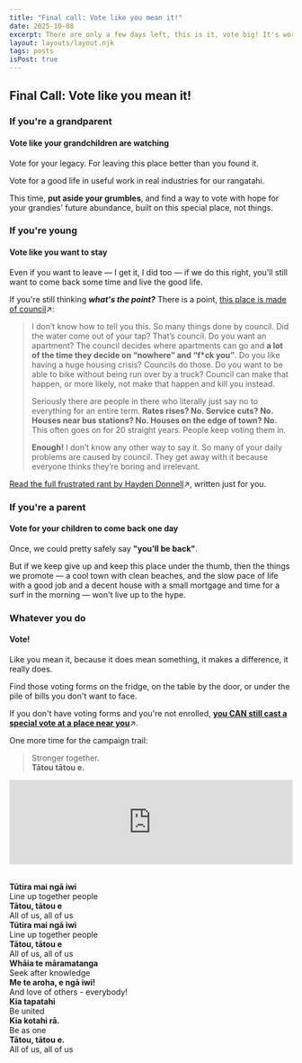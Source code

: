 ```yaml
---
title: "Final call: Vote like you mean it!"
date: 2025-10-08
excerpt: There are only a few days left, this is it, vote big! It's worth it.
layout: layouts/layout.njk
tags: posts
isPost: true
---
```


## Final Call: Vote like you mean it!

### If you're a grandparent

#### Vote like your grandchildren are watching

Vote for your legacy. For leaving this place better than you found it. 

Vote for a good life in useful work in real industries for our rangatahi. 

This time, **put aside your grumbles**, and find a way to vote with hope for your grandies' future abundance, built on this special place, not things.

### If you're young

#### Vote like you want to stay

Even if you want to leave &mdash; I get it, I did too &mdash; if we do this right, you'll still want to come back some time and live the good life.

If you're still thinking ***what's the point?*** There is a point, <a href="https://thespinoff.co.nz/politics/06-10-2025/city-is-made-of-council" target="_blank">this place is made of council</a>&#8599;:

>I don’t know how to tell you this. So many things done by council. Did the water come out of your tap? That’s council. Do you want an apartment? The council decides where apartments can go and **a lot of the time they decide on “nowhere” and “f*ck you”**. Do you like having a huge housing crisis? Councils do those. Do you want to be able to bike without being run over by a truck? Council can make that happen, or more likely, not make that happen and kill you instead.
>
>Seriously there are people in there who literally just say no to everything for an entire term. **Rates rises? No. Service cuts? No. Houses near bus stations? No. Houses on the edge of town? No.** This often goes on for 20 straight years. People keep voting them in. 
>
>**Enough!** I don’t know any other way to say it. So many of your daily problems are caused by council. They get away with it because everyone thinks they’re boring and irrelevant.

<a href="https://thespinoff.co.nz/politics/06-10-2025/city-is-made-of-council" target="_blank">Read the full frustrated rant by Hayden Donnell</a>&#8599;, written just for you.

### If you're a parent

#### Vote for your children to come back one day

Once, we could pretty safely say **"you'll be back"**. 

But if we keep give up and keep this place under the thumb, then the things we promote &mdash; a cool town with clean beaches, and the slow pace of life with a good job and a decent house with a small mortgage and time for a surf in the morning &mdash; won't live up to the hype.

### Whatever you do

#### Vote!

Like you mean it, because it does mean something, it makes a difference, it really does.

Find those voting forms on the fridge, on the table by the door, or under the pile of bills you don't want to face.

If you don't have voting forms and you're not enrolled, <a href="https://www.gdc.govt.nz/council/2025-elections/vote#heading-2" target="_blank"><strong>you CAN still cast a special vote at a place near you</strong></a>&#8599;.

One more time for the campaign trail:

>Stronger together.  
>**Tātou tātou e.**

<div class="video-container">
    <iframe width="100%" src="https://www.youtube.com/embed/EAq2tFvWrfc?si=ptFWB1fgUJMmMgsJ" title="YouTube video player" frameborder="0" allow="accelerometer; autoplay; clipboard-write; encrypted-media; gyroscope; picture-in-picture; web-share" referrerpolicy="strict-origin-when-cross-origin" allowfullscreen></iframe>
</div>

&nbsp;  
**Tūtira mai ngā iwi**  
Line up together people  
**Tātou, tātou e**  
All of us, all of us  
**Tūtira mai ngā iwi**  
Line up together people  
**Tātou, tātou e**  
All of us, all of us  
**Whāia te māramatanga**  
Seek after knowledge  
**Me te aroha, e ngā iwi!**  
And love of others - everybody!  
**Kia tapatahi**  
Be united  
**Kia kotahi rā.**  
Be as one  
**Tātou, tātou e.**  
All of us, all of us  

